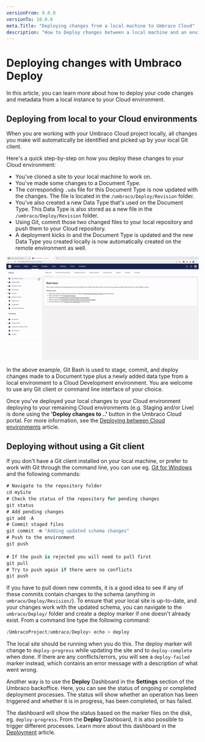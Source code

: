 ```yaml
---
versionFrom: 9.0.0
versionTo: 10.0.0
meta.Title: "Deploying changes from a local machine to Umbraco Cloud"
description: "How to Deploy changes between a local machine and an environment with Umbraco Deploy using either a Git GUI or CLI"
---
```


# Deploying changes with Umbraco Deploy

In this article, you can learn more about how to deploy your code changes and metadata from a local instance to your Cloud environment.

## Deploying from local to your Cloud environments

When you are working with your Umbraco Cloud project locally, all changes you make will automatically be identified and picked up by your local Git client.

Here's a quick step-by-step on how you deploy these changes to your Cloud environment:

- You've cloned a site to your local machine to work on.
- You've made some changes to a Document Type.
- The corresponding `.uda` file for this Document Type is now updated with the changes. The file is located in the `/umbraco/Deploy/Revision` folder.
- You've also created a new Data Type that's used on the Document Type. This Data Type is also stored as a new file in the `/umbraco/Deploy/Revision` folder.
- Using Git, commit those two changed files to your local repository and push them to your Cloud repository.
- A deployment kicks in and the Document Type is updated and the new Data Type you created locally is now automatically created on the remote environment as well.

![Deploy from Local to Remote](images/stage-commit-deploy_v10.gif)

In the above example, Git Bash is used to stage, commit, and deploy changes made to a Document type plus a newly added data type from a local environment to a Cloud Development environment. You are welcome to use any Git client or command line interface of your choice.

Once you've deployed your local changes to your Cloud environment deploying to your remaining Cloud environments (e.g. Staging and/or Live) is done using the **'Deploy changes to ..'** button in the Umbraco Cloud portal. For more information, see the [Deploying between Cloud environments](../Cloud-to-Cloud) article.

## Deploying without using a Git client

If you don't have a Git client installed on your local machine, or prefer to work with Git through the command line, you can use eg. [Git for Windows](https://gitforwindows.org/) and the following commands:

```cs
# Navigate to the repository folder
cd mySite
# Check the status of the repository for pending changes
git status
# Add pending changes
git add -A
# Commit staged files
git commit -m "Adding updated schema changes"
# Push to the environment
git push

# If the push is rejected you will need to pull first
git pull
# Try to push again if there were no conflicts
git push
```

If you have to pull down new commits, it is a good idea to see if any of these commits contain changes to the schema (anything in `umbraco/Deploy/Revision/`). To ensure that your local site is up-to-date, and your changes work with the updated schema, you can navigate to the `umbraco/Deploy/` folder and create a deploy marker if one doesn't already exist. From a command line type the following command:

```cs
/UmbracoProject/umbraco/Deploy> echo > deploy
```

The local site should be running when you do this. The deploy marker will change to `deploy-progress` while updating the site and to `deploy-complete` when done. If there are any conflicts/errors, you will see a `deploy-failed` marker instead, which contains an error message with a description of what went wrong.

Another way is to use the **Deploy** Dashboard in the **Settings** section of the Umbraco backoffice. Here, you can see the status of ongoing or completed deployment processes. The status will show whether an operation has been triggered and whether it is in progress, has been completed, or has failed.

The dashboard will show the status based on the marker files on the disk, eg. `deploy-progress`. From the **Deploy** Dashboard, it is also possible to trigger different processes. Learn more about this dashboard in the [Deployment](../) article.
